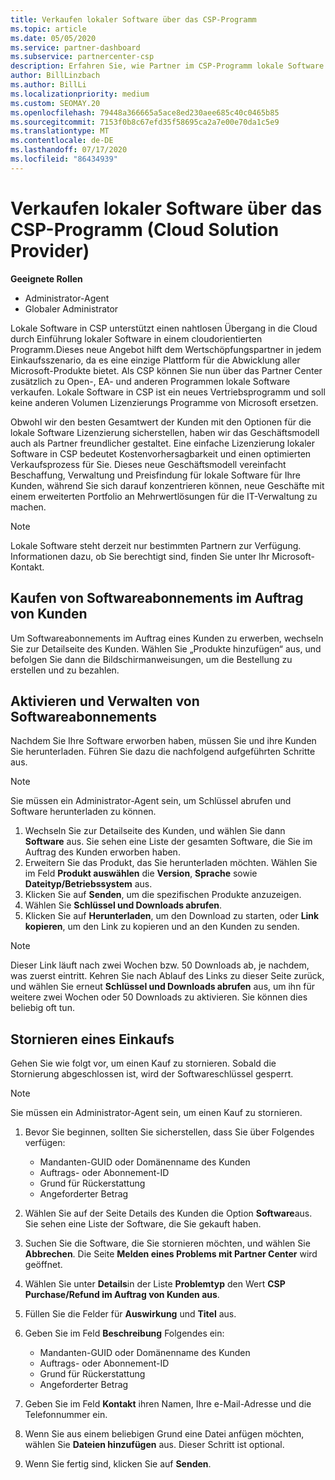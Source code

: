 ```yaml
---
title: Verkaufen lokaler Software über das CSP-Programm
ms.topic: article
ms.date: 05/05/2020
ms.service: partner-dashboard
ms.subservice: partnercenter-csp
description: Erfahren Sie, wie Partner im CSP-Programm lokale Software Abonnements im Auftrag von Kunden im Partner Center kaufen, verwalten, verkaufen und abbrechen können.
author: BillLinzbach
ms.author: BillLi
ms.localizationpriority: medium
ms.custom: SEOMAY.20
ms.openlocfilehash: 79448a366665a5ace8ed230aee685c40c0465b85
ms.sourcegitcommit: 7153f0b8c67efd35f58695ca2a7e00e70da1c5e9
ms.translationtype: MT
ms.contentlocale: de-DE
ms.lasthandoff: 07/17/2020
ms.locfileid: "86434939"
---
```

# <a name="sell-on-premise-software-through-the-cloud-solution-provider-csp-program"></a>Verkaufen lokaler Software über das CSP-Programm (Cloud Solution Provider)

**Geeignete Rollen**

- Administrator-Agent
- Globaler Administrator

Lokale Software in CSP unterstützt einen nahtlosen Übergang in die Cloud durch Einführung lokaler Software in einem cloudorientierten Programm.Dieses neue Angebot hilft dem Wertschöpfungspartner in jedem Einkaufsszenario, da es eine einzige Plattform für die Abwicklung aller Microsoft-Produkte bietet. Als CSP können Sie nun über das Partner Center zusätzlich zu Open-, EA- und anderen Programmen lokale Software verkaufen. Lokale Software in CSP ist ein neues Vertriebsprogramm und soll keine anderen Volumen Lizenzierungs Programme von Microsoft ersetzen. 
 
Obwohl wir den besten Gesamtwert der Kunden mit den Optionen für die lokale Software Lizenzierung sicherstellen, haben wir das Geschäftsmodell auch als Partner freundlicher gestaltet. Eine einfache Lizenzierung lokaler Software in CSP bedeutet Kostenvorhersagbarkeit und einen optimierten Verkaufsprozess für Sie. Dieses neue Geschäftsmodell vereinfacht Beschaffung, Verwaltung und Preisfindung für lokale Software für Ihre Kunden, während Sie sich darauf konzentrieren können, neue Geschäfte mit einem erweiterten Portfolio an Mehrwertlösungen für die IT-Verwaltung zu machen. 

>[!NOTE]
>Lokale Software steht derzeit nur bestimmten Partnern zur Verfügung. Informationen dazu, ob Sie berechtigt sind, finden Sie unter Ihr Microsoft-Kontakt. 


## <a name="buy-software-subscriptions-on-behalf-of-customers"></a>Kaufen von Softwareabonnements im Auftrag von Kunden

Um Softwareabonnements im Auftrag eines Kunden zu erwerben, wechseln Sie zur Detailseite des Kunden. Wählen Sie „Produkte hinzufügen“ aus, und befolgen Sie dann die Bildschirmanweisungen, um die Bestellung zu erstellen und zu bezahlen.

## <a name="activate-and-manage-software-subscriptions"></a>Aktivieren und Verwalten von Softwareabonnements

Nachdem Sie Ihre Software erworben haben, müssen Sie und ihre Kunden Sie herunterladen. Führen Sie dazu die nachfolgend aufgeführten Schritte aus. 

>[!NOTE]
>Sie müssen ein Administrator-Agent sein, um Schlüssel abrufen und Software herunterladen zu können. 

1. Wechseln Sie zur Detailseite des Kunden, und wählen Sie dann **Software** aus. Sie sehen eine Liste der gesamten Software, die Sie im Auftrag des Kunden erworben haben. 
2.  Erweitern Sie das Produkt, das Sie herunterladen möchten. Wählen Sie im Feld **Produkt auswählen** die **Version**, **Sprache** sowie **Dateityp/Betriebssystem** aus. 
3.  Klicken Sie auf **Senden**, um die spezifischen Produkte anzuzeigen. 
4.  Wählen Sie **Schlüssel und Downloads abrufen**. 
5.  Klicken Sie auf **Herunterladen**, um den Download zu starten, oder **Link kopieren**, um den Link zu kopieren und an den Kunden zu senden. 

>[!NOTE]
>Dieser Link läuft nach zwei Wochen bzw. 50 Downloads ab, je nachdem, was zuerst eintritt. Kehren Sie nach Ablauf des Links zu dieser Seite zurück, und wählen Sie erneut **Schlüssel und Downloads abrufen** aus, um ihn für weitere zwei Wochen oder 50 Downloads zu aktivieren. Sie können dies beliebig oft tun. 


## <a name="cancel-a-purchase"></a>Stornieren eines Einkaufs

Gehen Sie wie folgt vor, um einen Kauf zu stornieren. Sobald die Stornierung abgeschlossen ist, wird der Softwareschlüssel gesperrt. 

>[!NOTE]
>Sie müssen ein Administrator-Agent sein, um einen Kauf zu stornieren. 

1.  Bevor Sie beginnen, sollten Sie sicherstellen, dass Sie über Folgendes verfügen: 
    - Mandanten-GUID oder Domänenname des Kunden
    - Auftrags- oder Abonnement-ID
    - Grund für Rückerstattung
    - Angeforderter Betrag

2.  Wählen Sie auf der Seite Details des Kunden die Option **Software**aus. Sie sehen eine Liste der Software, die Sie gekauft haben. 

3.  Suchen Sie die Software, die Sie stornieren möchten, und wählen Sie **Abbrechen**. Die Seite **Melden eines Problems mit Partner Center** wird geöffnet. 

4.  Wählen Sie unter **Details**in der Liste **Problemtyp** den Wert **CSP Purchase/Refund im Auftrag von Kunden aus**.

5.  Füllen Sie die Felder für **Auswirkung** und **Titel** aus. 

6.  Geben Sie im Feld **Beschreibung** Folgendes ein: 
    -   Mandanten-GUID oder Domänenname des Kunden
    -   Auftrags- oder Abonnement-ID
    -   Grund für Rückerstattung
    -   Angeforderter Betrag

7.  Geben Sie im Feld **Kontakt** ihren Namen, Ihre e-Mail-Adresse und die Telefonnummer ein. 

8.  Wenn Sie aus einem beliebigen Grund eine Datei anfügen möchten, wählen Sie **Dateien hinzufügen** aus. Dieser Schritt ist optional. 

9.  Wenn Sie fertig sind, klicken Sie auf **Senden**.